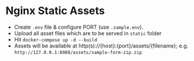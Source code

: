 # Nginx Static Assets
- Create `.env` file & configure PORT (use `.sample.env`).
- Upload all asset files which are to be served in `static` folder
- Hit `docker-compose up -d --build`
- Assets will be available at http(s)://{host}:{port}/assets/{filename}; e.g. `http://127.0.0.1:8988/assets/sample-form-zip.zip`
